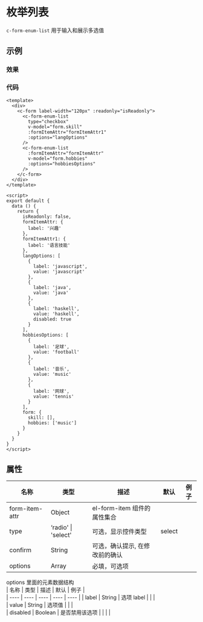 # 枚举列表

`c-form-enum-list`
用于输入和展示多选值

## 示例

### 效果

<Demo>
  <EnumListDemo />
</Demo>

### 代码

```vue
<template>
  <div>
    <c-form label-width="120px" :readonly="isReadonly">
      <c-form-enum-list
        type="checkbox"
        v-model="form.skill"
        :formItemAttr="formItemAttr1"
        :options="langOptions"
      />
      <c-form-enum-list
        :formItemAttr="formItemAttr"
        v-model="form.hobbies"
        :options="hobbiesOptions"
      />
    </c-form>
  </div>
</template>

<script>
export default {
  data () {
    return {
      isReadonly: false,
      formItemAttr: {
        label: '兴趣'
      },
      formItemAttr1: {
        label: '语言技能'
      },
      langOptions: [
        {
          label: 'javascript',
          value: 'javascript'
        },
        {
          label: 'java',
          value: 'java'
        },
        {
          label: 'haskell',
          value: 'haskell',
          disabled: true
        }
      ],
      hobbiesOptions: [
        {
          label: '足球',
          value: 'football'
        },
        {
          label: '音乐',
          value: 'music'
        },
        {
          label: '网球',
          value: 'tennis'
        }
      ],
      form: {
        skill: [],
        hobbies: ['music']
      }
    }
  }
}
</script>
```

## 属性

| 名称           | 类型                | 描述                           | 默认   | 例子 |
| -------------- | ------------------- | ------------------------------ | ------ | ---- |
| form-item-attr | Object              | el-form-item 组件的属性集合    |
| type           | ‘radio' \| 'select' | 可选，显示控件类型             | select |      |
| confirm        | String              | 可选，确认提示, 在修改前的确认 |        |      |
| options        | Array               | 必填，可选项                   |        |      |  |

options 里面的元素数据结构  
| 名称 | 类型 | 描述 | 默认 | 例子 |  
| ---- | ---- | ---- | ---- | ---- |
| label | String | 选项 label | | |  
| value | String | 选项值 | | |  
| disabled | Boolean | 是否禁用该选项 | | | |
